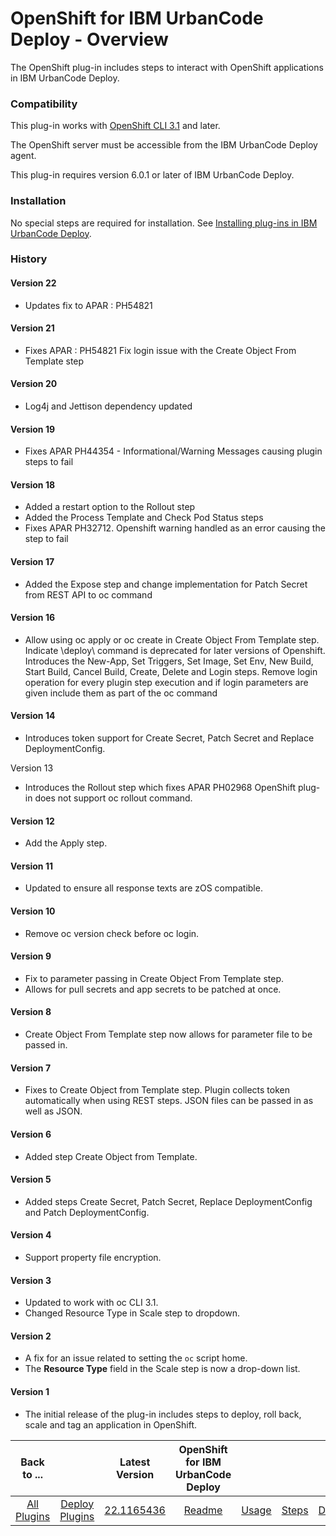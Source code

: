 
# OpenShift for IBM UrbanCode Deploy - Overview


The OpenShift plug-in includes steps to interact with OpenShift applications in IBM UrbanCode Deploy.

### Compatibility

This plug-in works with [OpenShift CLI 3.1](https://docs.openshift.com/enterprise/3.1/cli_reference/get_started_cli.html) and later.

The OpenShift server must be accessible from the IBM UrbanCode Deploy agent.

This plug-in requires version 6.0.1 or later of IBM UrbanCode Deploy.

### Installation

No special steps are required for installation. See [Installing plug-ins in IBM UrbanCode Deploy](https://community.ibm.com/community/user/wasdevops/blogs/laurel-dickson-bull1/2022/06/13/install-plugins "Installing plug-ins in IBM UrbanCode Deploy").

### History

#### Version 22

* Updates fix to APAR :  PH54821

#### Version 21

* Fixes APAR : PH54821 Fix login issue with the Create Object From Template step

#### Version 20

* Log4j and Jettison dependency updated

#### Version 19

* Fixes APAR PH44354 - Informational/Warning Messages causing plugin steps to fail

#### Version 18

* Added a restart option to the Rollout step
* Added the Process Template and Check Pod Status steps
* Fixes APAR PH32712. Openshift warning handled as an error causing the step to fail

#### Version 17

* Added the Expose step and change implementation for Patch Secret from REST API to oc command

#### Version 16

* Allow using oc apply or oc create in Create Object From Template step. Indicate \deploy\ command is deprecated for later versions of Openshift. Introduces the New-App, Set Triggers, Set Image, Set Env, New Build, Start Build, Cancel Build, Create, Delete and Login steps. Remove login operation for every plugin step execution and if login parameters are given include them as part of the oc command

#### Version 14

* Introduces token support for Create Secret, Patch Secret and Replace DeploymentConfig.

Version 13

* Introduces the Rollout step which fixes APAR PH02968 OpenShift plug-in does not support oc rollout command.

#### Version 12

* Add the Apply step.

#### Version 11

* Updated to ensure all response texts are zOS compatible.

#### Version 10

* Remove oc version check before oc login.

#### Version 9

* Fix to parameter passing in Create Object From Template step.
* Allows for pull secrets and app secrets to be patched at once.

#### Version 8

* Create Object From Template step now allows for parameter file to be passed in.

#### Version 7

* Fixes to Create Object from Template step. Plugin collects token automatically when using REST steps. JSON files can be passed in as well as JSON.

#### Version 6

* Added step Create Object from Template.

#### Version 5

* Added steps Create Secret, Patch Secret, Replace DeploymentConfig and Patch DeploymentConfig.

#### Version 4

* Support property file encryption.

#### Version 3

* Updated to work with oc CLI 3.1.
* Changed Resource Type in Scale step to dropdown.

#### Version 2

* A fix for an issue related to setting the `oc` script home.
* The **Resource Type** field in the Scale step is now a drop-down list.

#### Version 1

* The initial release of the plug-in includes steps to deploy, roll back, scale and tag an application in OpenShift.


|Back to ...||Latest Version|OpenShift for IBM UrbanCode Deploy ||||
| :---: | :---: | :---: | :---: | :---: | :---: | :---: |
|[All Plugins](../../index.md)|[Deploy Plugins](../README.md)|[22.1165436](https://raw.githubusercontent.com/UrbanCode/IBM-UCD-PLUGINS/main/files/openshift/ucd-openshift-22.1165436.zip)|[Readme](README.md)|[Usage](usage.md)|[Steps](steps.md)|[Downloads](downloads.md)|
